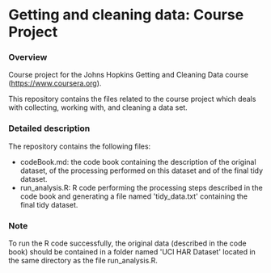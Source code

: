 # Getting and cleaning data: Course Project

### Overview

Course project for the Johns Hopkins Getting and Cleaning Data course (https://www.coursera.org).

This repository contains the files related to the course project which deals with collecting, working with, and cleaning a data set.

### Detailed description
The repository contains the following files:
- codeBook.md: the code book containing the description of the original dataset, of the processing performed on this dataset and of the final tidy dataset.
- run_analysis.R: R code performing the processing steps described in the code book and generating a file named 'tidy_data.txt' containing the final tidy dataset.

### Note
To run the R code successfully, the original data (described in the code book) should be contained in a folder named 'UCI HAR Dataset' located in the same directory as the file run_analysis.R.
